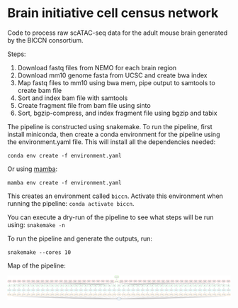 # Brain initiative cell census network 

Code to process raw scATAC-seq data for the adult mouse brain generated by the
BICCN consortium.

Steps:

1. Download fastq files from NEMO for each brain region
2. Download mm10 genome fasta from UCSC and create bwa index
3. Map fastq files to mm10 using bwa mem, pipe output to samtools to create bam file
4. Sort and index bam file with samtools
5. Create fragment file from bam file using sinto
6. Sort, bgzip-compress, and index fragment file using bgzip and tabix

The pipeline is constructed using snakemake. To run the pipeline, first 
install miniconda, then create a conda environment for the pipeline using
the environment.yaml file. This will install all the dependencies needed:

```
conda env create -f environment.yaml
```

Or using [mamba](https://github.com/QuantStack/mamba):

```
mamba env create -f environment.yaml
```

This creates an environment called `biccn`. Activate this environment when running the
pipeline: `conda activate biccn`.

You can execute a dry-run of the pipeline to see what steps will be run using:
`snakemake -n`

To run the pipeline and generate the outputs, run:

```
snakemake --cores 10
```

Map of the pipeline:

![](dag.png)
